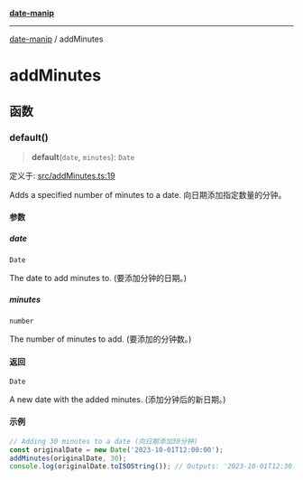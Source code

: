 [**date-manip**](index.md)

***

[date-manip](modules.md) / addMinutes

# addMinutes

## 函数

### default()

> **default**(`date`, `minutes`): `Date`

定义于: [src/addMinutes.ts:19](https://github.com/fengxinming/date-manip/blob/672f1dce8f57973c145b734bdf778535cf1bb983/src/addMinutes.ts#L19)

Adds a specified number of minutes to a date.
向日期添加指定数量的分钟。

#### 参数

##### date

`Date`

The date to add minutes to. (要添加分钟的日期。)

##### minutes

`number`

The number of minutes to add. (要添加的分钟数。)

#### 返回

`Date`

A new date with the added minutes. (添加分钟后的新日期。)

#### 示例

```ts
// Adding 30 minutes to a date (向日期添加30分钟)
const originalDate = new Date('2023-10-01T12:00:00');
addMinutes(originalDate, 30);
console.log(originalDate.toISOString()); // Outputs: '2023-10-01T12:30:00.000Z' (输出: '2023-10-01T12:30:00.000Z')
```
